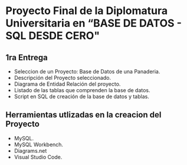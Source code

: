 # Proyecto Final de la Diplomatura Universitaria en “BASE DE DATOS - SQL DESDE CERO"

## 1ra Entrega

- Seleccion de un Proyecto: Base de Datos de una Panaderia.
- Descripción del Proyecto seleccionado.
- Diagrama de Entidad Relación del proyecto.
- Listado de las tablas que comprenden la base de datos.
- Script en SQL de creación de la base de datos y tablas.


## Herramientas utlizadas en la creacion del Proyecto
- MySQL.
- MySQL Workbench.
- Diagrams.net
- Visual Studio Code.